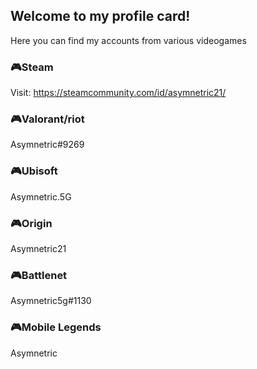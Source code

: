 ## Welcome to my profile card!

Here you can find my accounts from various videogames

### 🎮Steam

Visit: https://steamcommunity.com/id/asymnetric21/

### 🎮Valorant/riot

Asymnetric#9269

### 🎮Ubisoft

Asymnetric.5G

### 🎮Origin

Asymnetric21

### 🎮Battlenet

Asymnetric5g#1130

### 🎮Mobile Legends

Asymnetric
